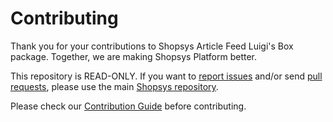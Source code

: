 # Contributing

Thank you for your contributions to Shopsys Article Feed Luigi's Box package.
Together, we are making Shopsys Platform better.

This repository is READ-ONLY.
If you want to [report issues](https://github.com/shopsys/shopsys/issues/new) and/or send [pull requests](https://github.com/shopsys/shopsys/compare),
please use the main [Shopsys repository](https://github.com/shopsys/shopsys).

Please check our [Contribution Guide](https://docs.shopsys.com/en/latest/contributing/) before contributing.

